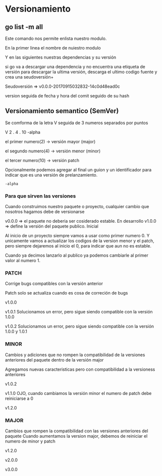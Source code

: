 # Versionamiento

## go list -m all

Este comando nos permite enlista nuestro modulo.

En la primer linea el nombre de nuiestro modulo

Y en las siguientes nuestras dependencias y su versión

si go va a descargar una dependencia y no encuentra una etiqueta de versión para
descargar la ultima versión, descarga el ultimo codigo fuente y crea una seudoversión+

Seudoversión => v0.0.0-20170915032832-14c0d48ead0c

version seguida de fecha y hora del comit seguido de su hash

## Versionamiento semantico (SemVer)

Se comforma de la letra V seguida de 3 numeros separados por puntos

V 2 . 4 . 10 -alpha

el primer numero(2)  -> versión mayor (major)

el segundo numero(4) -> versión menor (minor)

el tercer numero(10)  -> versión patch

Opcionalmente podemos agregar al final un guion y un identificador para indicar que es una versión de prelanzamiento.

    -alpha

### Para que sirven las versiones

Cuando construimos nuestro paquete o proyecto, cualquier cambio que nosotros hagamos debe de versionarse

v0.0.0 => el paquete no deberia ser cosiderado estable. En desarrollo
v1.0.0 => define la versión del paquete publico. Inicial

Al inicio de un proyecto siempre vamos a usar como primer numero 0.
Y unicamente vamos a actualizar los codigos de la version menor y el patch, pero siempre dejaremos
al inicio el 0, para indicar que aun no es estable.

Cuando ya decimos lanzarlo al publico ya podemos cambiarle al primer valor al numero 1.

### PATCH

Corrige bugs compatibles con la versión anterior

Patch solo se actualiza cuando es cosa de correción de bugs

v1.0.0

v1.0.1  Solucionamos un error, pero sigue siendo compatible con la versión 1.0.0

v1.0.2  Solucionamos un error, pero sigue siendo compatible con la versión 1.0.0 y 1.0.1

### MINOR

Cambios y adiciones que no rompen la compatibilidad de la versiones anteriores del paquete dentro
de la versión major

Agregamos nuevas caracteristicas pero con compatibilidad a la versioness anteriores

v1.0.2

v1.1.0   OJO, cuando cambiamos la versión minor el numero de patch debe reiniciarse a 0

v1.2.0

### MAJOR

Cambios que rompen la compatibilidad con las versiones anteriores del paquete
Cuando aumentamos la version major, debemos de reiniciar el numero de minor y patch

v1.2.0

v2.0.0

v3.0.0
